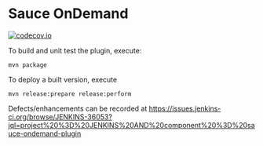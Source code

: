 # Sauce OnDemand

[![codecov.io](https://codecov.io/github/saucelabs/jenkins-sauce-ondemand-plugin/coverage.svg?branch=master)](https://codecov.io/github/saucelabs/jenkins-sauce-ondemand-plugin?branch=master)

To build and unit test the plugin, execute:

	mvn package

To deploy a built version, execute

	mvn release:prepare release:perform

Defects/enhancements can be recorded at https://issues.jenkins-ci.org/browse/JENKINS-36053?jql=project%20%3D%20JENKINS%20AND%20component%20%3D%20sauce-ondemand-plugin
